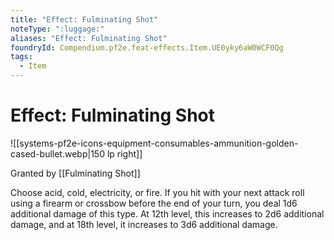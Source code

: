 ```yaml
---
title: "Effect: Fulminating Shot"
noteType: ":luggage:"
aliases: "Effect: Fulminating Shot"
foundryId: Compendium.pf2e.feat-effects.Item.UE0yky6aW0WCF0Qg
tags:
  - Item
---
```


# Effect: Fulminating Shot
![[systems-pf2e-icons-equipment-consumables-ammunition-golden-cased-bullet.webp|150 lp right]]

Granted by [[Fulminating Shot]]

Choose acid, cold, electricity, or fire. If you hit with your next attack roll using a firearm or crossbow before the end of your turn, you deal 1d6 additional damage of this type. At 12th level, this increases to 2d6 additional damage, and at 18th level, it increases to 3d6 additional damage.

